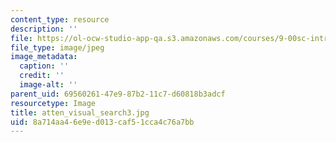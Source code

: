 ```yaml
---
content_type: resource
description: ''
file: https://ol-ocw-studio-app-qa.s3.amazonaws.com/courses/9-00sc-introduction-to-psychology-fall-2011/8a714aa46e9ed013caf51cca4c76a7bb_atten_visual_search3.jpg
file_type: image/jpeg
image_metadata:
  caption: ''
  credit: ''
  image-alt: ''
parent_uid: 69560261-47e9-87b2-11c7-d60818b3adcf
resourcetype: Image
title: atten_visual_search3.jpg
uid: 8a714aa4-6e9e-d013-caf5-1cca4c76a7bb
---
```


